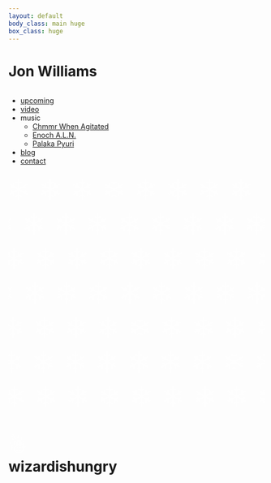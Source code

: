 ```yaml
---
layout: default 
body_class: main huge
box_class: huge
---
```

<h1>Jon Williams</h1>
<ul style="float:left" class="root">
  <li><a class="upcoming" href="upcoming.html">upcoming</a></li>

  <li><a class="video" href="media.html">video</a></li>

  <li>music
    <ul class="less">
        <li><a href="http://chmmrwhenagitated.com/">Chmmr When Agitated</a></li>
        <li><a href="http://soundcloud.com/enoch-aln">Enoch A.L.N.</a></li>
        <li class="less"><a href="http://soundcloud.com/wizardishungry/palaka-pyuri-crest-jewel-mix">Palaka Pyuri</a></li>
    </ul>
  </li>

  <li><a class="blog" href="http://jonwillia.ms/">blog</a></li>

  <li><a class="contact" href="mailto:jon@wizardishungry.com">contact</a></li>

</ul>
<div style="top: -25%; "><a style="font-size: 400%; text-decoration: none !important; color: white !important; opacity: 50%;" href="weather/">
<marquee behavior="alternate" scrolldelay="12" scrollamount="6" direction="left">❄ ❄ ❄ ❄ ❄ ❄ ❄ ❄ ❄ ❄ ❄ ❄ ❄ ❄ ❄ ❄ ❄ ❄ ❄ ❄ ❄ ❄ ❄ ❄ ❄ ❄ ❄ ❄ ❄ ❄ ❄ ❄ ❄ ❄ ❄ ❄ ❄ </marquee>
<marquee behavior="alternate" scrolldelay="24" scrollamount="14" direction="right">❄ ❄ ❄ ❄ ❄ ❄ ❄ ❄ ❄ ❄ ❄ ❄ ❄ ❄ ❄ ❄ ❄ ❄ ❄ ❄ ❄ ❄ ❄ ❄ ❄ ❄ ❄ ❄ ❄ ❄ ❄ ❄ </marquee>
<marquee behavior="alternate" scrolldelay="30" scrollamount="22" direction="left">❄ ❄ ❄ ❄ ❄ ❄ ❄ ❄ ❄ ❄ ❄ ❄ ❄ ❄ ❄ ❄ ❄ ❄ ❄ ❄ ❄ ❄ ❄ ❄ ❄ ❄ ❄ ❄ </marquee>
<marquee behavior="alternate" scrolldelay="32" scrollamount="17" direction="right">❄ ❄ ❄ ❄ ❄ ❄ ❄ ❄ ❄ ❄ ❄ ❄ ❄ ❄ ❄ ❄ ❄ ❄ ❄ ❄ ❄ ❄ ❄ ❄ ❄ ❄ ❄ ❄ ❄ ❄ ❄ ❄ ❄ </marquee>
<marquee behavior="alternate" scrolldelay="36" scrollamount="26" direction="left">❄ ❄ ❄ ❄ ❄ ❄ ❄ ❄ ❄ ❄ ❄ ❄ ❄ ❄ ❄ ❄ ❄ ❄ ❄ ❄ ❄ ❄ ❄ ❄ ❄ ❄ ❄ ❄ ❄ ❄ ❄ ❄ ❄ ❄ ❄ ❄ ❄ </marquee>
<marquee behavior="alternate" scrolldelay="39" scrollamount="46" direction="right">❄ ❄ ❄ ❄ ❄ ❄ ❄ ❄ ❄ ❄ ❄ ❄ ❄ ❄ ❄ ❄ ❄ ❄ ❄ ❄ ❄ ❄ ❄ ❄ ❄ ❄ ❄ ❄  ❄ ❄ ❄ ❄ </marquee>
<marquee behavior="alternate" scrolldelay="31" scrollamount="21" direction="left">❄ ❄ ❄ ❄ ❄ ❄ ❄ ❄ ❄ ❄ ❄ ❄ ❄ ❄ ❄ ❄ ❄ ❄ ❄ ❄ ❄ ❄ ❄ ❄ ❄ ❄ </marquee>

</a></div>

<h1>
<a style="font-size: 140%; text-decoration: none !important; color: white !important; opacity: 50%;" href="weather/">☃</a><br>
wizardishungry</h1>
